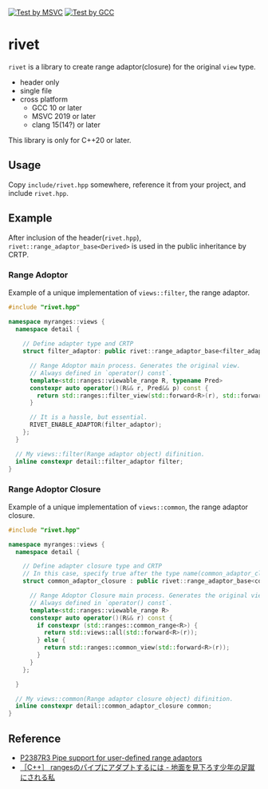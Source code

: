 [![Test by MSVC](https://github.com/onihusube/rivet/actions/workflows/msvc.yml/badge.svg)](https://github.com/onihusube/rivet/actions/workflows/msvc.yml)
[![Test by GCC](https://github.com/onihusube/rivet/actions/workflows/gcc.yml/badge.svg)](https://github.com/onihusube/rivet/actions/workflows/gcc.yml)

# rivet

`rivet` is a library to create range adaptor(closure) for the original `view` type.

- header only
- single file
- cross platform
    - GCC 10 or later
    - MSVC 2019 or later
    - clang 15(14?) or later

This library is only for C++20 or later.

## Usage

Copy `include/rivet.hpp` somewhere, reference it from your project, and include `rivet.hpp`.

## Example

After inclusion of the header(`rivet.hpp`), `rivet::range_adaptor_base<Derived>` is used in the public inheritance by CRTP.

### Range Adoptor

Example of a unique implementation of `views::filter`, the range adaptor.

```cpp
#include "rivet.hpp"

namespace myranges::views {
  namespace detail {
    
    // Define adapter type and CRTP
    struct filter_adaptor: public rivet::range_adaptor_base<filter_adaptor> {

      // Range Adoptor main process. Generates the original view.
      // Always defined in `operator() const`.
      template<std::ranges::viewable_range R, typename Pred>
      constexpr auto operator()(R&& r, Pred&& p) const {
        return std::ranges::filter_view(std::forward<R>(r), std::forward<Pred>(p));
      }

      // It is a hassle, but essential.
      RIVET_ENABLE_ADAPTOR(filter_adaptor);
    };
  }

  // My views::filter(Range adaptor object) difinition.
  inline constexpr detail::filter_adaptor filter;
}
```

### Range Adoptor Closure

Example of a unique implementation of `views::common`, the range adaptor closure.

```cpp
#include "rivet.hpp"

namespace myranges::views {
  namespace detail {

    // Define adapter closure type and CRTP
    // In this case, specify true after the type name(common_adaptor_closure) to make it clear that it is range adaptor closure.
    struct common_adaptor_closure : public rivet::range_adaptor_base<common_adaptor_closure, true> {

      // Range Adoptor Closure main process. Generates the original view.
      // Always defined in `operator() const`.
      template<std::ranges::viewable_range R>
      constexpr auto operator()(R&& r) const {
        if constexpr (std::ranges::common_range<R>) {
          return std::views::all(std::forward<R>(r));
        } else {
          return std::ranges::common_view(std::forward<R>(r));
        }
      }
    };

  }

  // My views::common(Range adaptor closure object) difinition.
  inline constexpr detail::common_adaptor_closure common;
}
```

## Reference

- [P2387R3 Pipe support for user-defined range adaptors](https://www.open-std.org/jtc1/sc22/wg21/docs/papers/2021/p2387r3.html)
- [［C++］ rangesのパイプにアダプトするには - 地面を見下ろす少年の足蹴にされる私](https://onihusube.hatenablog.com/entry/2022/04/24/010041)
